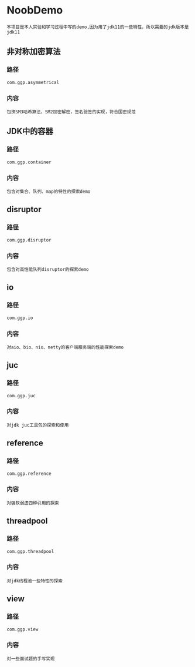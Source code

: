 # NoobDemo
    本项目是本人实验和学习过程中写的demo,因为用了jdk11的一些特性，所以需要的jdk版本是jdk11
## 非对称加密算法
  ### 路径 
    com.ggp.asymmetrical
  ### 内容
    包换SM3哈希算法，SM2加密解密，签名验签的实现，符合国密规范
## JDK中的容器
  ### 路径
    com.ggp.container
  ### 内容
    包含对集合、队列、map的特性的探索demo
## disruptor
  ### 路径
    com.ggp.disruptor
  ### 内容
    包含对高性能队列disruptor的探索demo
## io
  ### 路径
    com.ggp.io
  ### 内容
    对aio、bio、nio、netty的客户端服务端的性能探索demo
## juc
  ### 路径
    com.ggp.juc
  ### 内容
    对jdk juc工具包的探索和使用
## reference
  ### 路径
    com.ggp.reference
  ### 内容
    对强软弱虚四种引用的探索
## threadpool
  ### 路径
    com.ggp.threadpool
  ### 内容
    对jdk线程池一些特性的探索
## view
  ### 路径
    com.ggp.view
  ### 内容
    对一些面试题的手写实现
    
